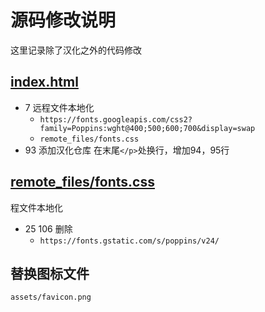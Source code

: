 # 源码修改说明

这里记录除了汉化之外的代码修改

## [index.html](index.html)

- 7 远程文件本地化
  - `https://fonts.googleapis.com/css2?family=Poppins:wght@400;500;600;700&display=swap`
  - `remote_files/fonts.css`
- 93 添加汉化仓库 在末尾`</p>`处换行，增加94，95行
  

## [remote_files/fonts.css](remote_files/fonts.css)

程文件本地化

- 25 106 删除
  - `https://fonts.gstatic.com/s/poppins/v24/`

## 替换图标文件

`assets/favicon.png`
